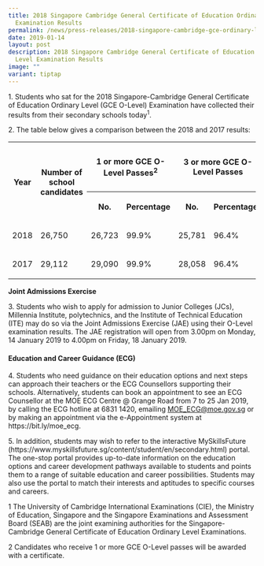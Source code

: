 ```yaml
---
title: 2018 Singapore Cambridge General Certificate of Education Ordinary Level
  Examination Results
permalink: /news/press-releases/2018-singapore-cambridge-gce-ordinary-level-examination-results/
date: 2019-01-14
layout: post
description: 2018 Singapore Cambridge General Certificate of Education Ordinary
  Level Examination Results
image: ""
variant: tiptap
---
```

<p>1. Students who sat for the 2018 Singapore-Cambridge General Certificate
of Education Ordinary Level (GCE O-Level) Examination have collected their
results from their secondary schools today<sup>1</sup>.</p>
<p>2. The table below gives a comparison between the 2018 and 2017 results:</p>
<table style="minWidth: 200px">
<colgroup>
<col>
<col>
<col>
<col>
<col>
<col>
<col>
<col>
</colgroup>
<tbody>
<tr>
<th rowspan="2" colspan="1">
<p>Year</p>
</th>
<th rowspan="2" colspan="1">
<p>Number of
<br>school candidates</p>
</th>
<th rowspan="1" colspan="2">
<p>1 or more GCE O-Level Passes<sup>2</sup>
</p>
</th>
<th rowspan="1" colspan="2">
<p>3 or more GCE O-Level Passes</p>
</th>
<th rowspan="1" colspan="2">
<p>5 or more GCE O-Level Passes</p>
</th>
</tr>
<tr>
<th rowspan="1" colspan="1">
<p>No.</p>
</th>
<th rowspan="1" colspan="1">
<p>Percentage</p>
</th>
<th rowspan="1" colspan="1">
<p>No.</p>
</th>
<th rowspan="1" colspan="1">
<p>Percentage</p>
</th>
<th rowspan="1" colspan="1">
<p>No.</p>
</th>
<th rowspan="1" colspan="1">
<p>%</p>
</th>
</tr>
<tr>
<td rowspan="1" colspan="1">
<p>2018</p>
</td>
<td rowspan="1" colspan="1">
<p>26,750</p>
</td>
<td rowspan="1" colspan="1">
<p>26,723</p>
</td>
<td rowspan="1" colspan="1">
<p>99.9%</p>
</td>
<td rowspan="1" colspan="1">
<p>25,781</p>
</td>
<td rowspan="1" colspan="1">
<p>96.4%</p>
</td>
<td rowspan="1" colspan="1">
<p>22,688</p>
</td>
<td rowspan="1" colspan="1">
<p>84.8%</p>
</td>
</tr>
<tr>
<td rowspan="1" colspan="1">
<p>2017</p>
</td>
<td rowspan="1" colspan="1">
<p>29,112</p>
</td>
<td rowspan="1" colspan="1">
<p>29,090</p>
</td>
<td rowspan="1" colspan="1">
<p>99.9%</p>
</td>
<td rowspan="1" colspan="1">
<p>28,058</p>
</td>
<td rowspan="1" colspan="1">
<p>96.4%</p>
</td>
<td rowspan="1" colspan="1">
<p>24,287</p>
</td>
<td rowspan="1" colspan="1">
<p>83.4%</p>
</td>
</tr>
</tbody>
</table>
<p><strong>Joint Admissions Exercise</strong>
</p>
<p>3. Students who wish to apply for admission to Junior Colleges (JCs),
Millennia Institute, polytechnics, and the Institute of Technical Education
(ITE) may do so via the Joint Admissions Exercise (JAE) using their O-Level
examination results. The JAE registration will open from 3.00pm on Monday,
14 January 2019 to 4.00pm on Friday, 18 January 2019.</p>
<h4><strong>Education and Career Guidance (ECG)</strong></h4>
<p>4. Students who need guidance on their education options and next steps
can approach their teachers or the ECG Counsellors supporting their schools.
Alternatively, students can book an appointment to see an ECG Counsellor
at the MOE ECG Centre @ Grange Road from 7 to 25 Jan 2019, by calling the
ECG hotline at 6831 1420, emailing <a href="mailto:MOE_ECG@moe.gov.sg" rel="noopener noreferrer nofollow" target="_blank">MOE_ECG@moe.gov.sg</a> or by making an
appointment via the e-Appointment system at https://bit.ly/moe_ecg.</p>
<p>5. In addition, students may wish to refer to the interactive MySkillsFuture
(https://www.myskillsfuture.sg/content/student/en/secondary.html) portal.
The one-stop portal provides up-to-date information on the education options
and career development pathways available to students and points them to
a range of suitable education and career possibilities. Students may also
use the portal to match their interests and aptitudes to specific courses
and careers.</p>
<p>1 The University of Cambridge International Examinations (CIE), the Ministry
of Education, Singapore and the Singapore Examinations and Assessment Board
(SEAB) are the joint examining authorities for the Singapore- Cambridge
General Certificate of Education Ordinary Level Examinations.</p>
<p>2 Candidates who receive 1 or more GCE O-Level passes will be awarded
with a certificate.</p>
<p></p>